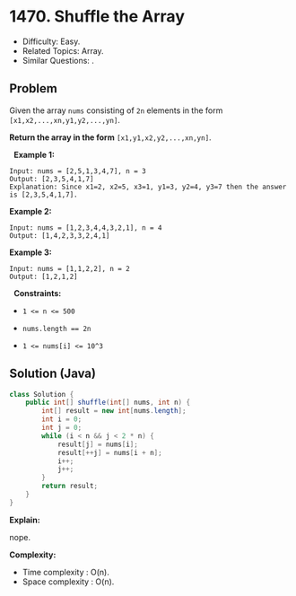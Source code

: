 # 1470. Shuffle the Array

- Difficulty: Easy.
- Related Topics: Array.
- Similar Questions: .

## Problem

Given the array ```nums``` consisting of ```2n``` elements in the form ```[x1,x2,...,xn,y1,y2,...,yn]```.

**Return the array in the form** ```[x1,y1,x2,y2,...,xn,yn]```.

 
**Example 1:**

```
Input: nums = [2,5,1,3,4,7], n = 3
Output: [2,3,5,4,1,7] 
Explanation: Since x1=2, x2=5, x3=1, y1=3, y2=4, y3=7 then the answer is [2,3,5,4,1,7].
```

**Example 2:**

```
Input: nums = [1,2,3,4,4,3,2,1], n = 4
Output: [1,4,2,3,3,2,4,1]
```

**Example 3:**

```
Input: nums = [1,1,2,2], n = 2
Output: [1,2,1,2]
```

 
**Constraints:**


	
- ```1 <= n <= 500```
	
- ```nums.length == 2n```
	
- ```1 <= nums[i] <= 10^3```


## Solution (Java)

```java
class Solution {
    public int[] shuffle(int[] nums, int n) {
        int[] result = new int[nums.length];
        int i = 0;
        int j = 0;
        while (i < n && j < 2 * n) {
            result[j] = nums[i];
            result[++j] = nums[i + n];
            i++;
            j++;
        }
        return result;
    }
}
```

**Explain:**

nope.

**Complexity:**

* Time complexity : O(n).
* Space complexity : O(n).
